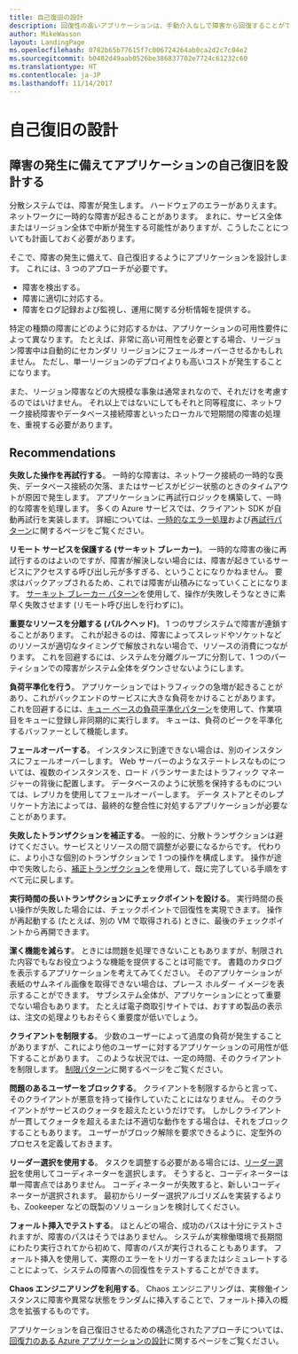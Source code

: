 ```yaml
---
title: 自己復旧の設計
description: 回復性の高いアプリケーションは、手動介入なしで障害から回復することができます。
author: MikeWasson
layout: LandingPage
ms.openlocfilehash: 0782b65b77615f7c006724264ab0ca2d2c7c04e2
ms.sourcegitcommit: b0482d49aab0526be386837702e7724c61232c60
ms.translationtype: HT
ms.contentlocale: ja-JP
ms.lasthandoff: 11/14/2017
---
```

# <a name="design-for-self-healing"></a>自己復旧の設計

## <a name="design-your-application-to-be-self-healing-when-failures-occur"></a>障害の発生に備えてアプリケーションの自己復旧を設計する

分散システムでは、障害が発生します。 ハードウェアのエラーがありえます。 ネットワークに一時的な障害が起きることがあります。 まれに、サービス全体またはリージョン全体で中断が発生する可能性がありますが、こうしたことについても計画しておく必要があります。

そこで、障害の発生に備えて、自己復旧するようにアプリケーションを設計します。 これには、3 つのアプローチが必要です。

- 障害を検出する。
- 障害に適切に対応する。
- 障害をログ記録および監視し、運用に関する分析情報を提供する。

特定の種類の障害にどのように対応するかは、アプリケーションの可用性要件によって異なります。 たとえば、非常に高い可用性を必要とする場合、リージョン障害中は自動的にセカンダリ リージョンにフェールオーバーさせるかもしれません。 ただし、単一リージョンのデプロイよりも高いコストが発生することになります。 

また、リージョン障害などの大規模な事象は通常まれなので、それだけを考慮するのではいけません。 それ以上ではないにしてもそれと同等程度に、ネットワーク接続障害やデータベース接続障害といったローカルで短期間の障害の処理を、重視する必要があります。

## <a name="recommendations"></a>Recommendations

**失敗した操作を再試行する**。 一時的な障害は、ネットワーク接続の一時的な喪失、データベース接続の欠落、またはサービスがビジー状態のときのタイムアウトが原因で発生します。 アプリケーションに再試行ロジックを構築して、一時的な障害を処理します。 多くの Azure サービスでは、クライアント SDK が自動再試行を実装します。 詳細については、[一時的なエラー処理][transient-fault-handling]および[再試行パターン][retry]に関するページをご覧ください。

**リモート サービスを保護する (サーキット ブレーカー)**。 一時的な障害の後に再試行するのはよいのですが、障害が解決しない場合には、障害が起きているサービスにアクセスする呼び出し元が多すぎる、ということになりかねません。 要求はバックアップされるため、これでは障害が山積みになっていくことになります。 [サーキット ブレーカー パターン][circuit-breaker]を使用して、操作が失敗しそうなときに素早く失敗させます (リモート呼び出しを行わずに)。  

**重要なリソースを分離する (バルクヘッド)**。 1 つのサブシステムで障害が連鎖することがあります。 これが起きるのは、障害によってスレッドやソケットなどのリソースが適切なタイミングで解放されない場合で、リソースの消費につながります。 これを回避するには、システムを分離グループに分割して、1 つのパーティションでの障害がシステム全体をダウンさせないようにします。  

**負荷平準化を行う**。 アプリケーションではトラフィックの急増が起きることがあり、これがバックエンドのサービスに大きな負荷をかけることがあります。 これを回避するには、[キュー ベースの負荷平準化パターン][load-level]を使用して、作業項目をキューに登録し非同期的に実行します。 キューは、負荷のピークを平準化するバッファーとして機能します。 

**フェールオーバーする**。 インスタンスに到達できない場合は、別のインスタンスにフェールオーバーします。 Web サーバーのようなステートレスなものについては、複数のインスタンスを、ロード バランサーまたはトラフィック マネージャーの背後に配置します。 データベースのように状態を保持するものについては、レプリカを使用してフェールオーバーします。 データ ストアとそのレプリケート方法によっては、最終的な整合性に対処するアプリケーションが必要なことがあります。 

**失敗したトランザクションを補正する**。 一般的に、分散トランザクションは避けてください。サービスとリソースの間で調整が必要になるからです。 代わりに、より小さな個別のトランザクションで 1 つの操作を構成します。 操作が途中で失敗したら、[補正トランザクション][compensating-transactions]を使用して、既に完了している手順をすべて元に戻します。 

**実行時間の長いトランザクションにチェックポイントを設ける**。 実行時間の長い操作が失敗した場合には、チェックポイントで回復性を実現できます。 操作が再起動する (たとえば、別の VM で取得される) ときに、最後のチェックポイントから再開できます。

**潔く機能を減らす**。 ときには問題を処理できないこともありますが、制限された内容でもなお役立つような機能を提供することは可能です。 書籍のカタログを表示するアプリケーションを考えてみてください。 そのアプリケーションが表紙のサムネイル画像を取得できない場合は、プレース ホルダー イメージを表示することができます。 サブシステム全体が、アプリケーションにとって重要でない場合もあります。 たとえば電子商取引サイトでは、おすすめ製品の表示は、注文の処理よりもおそらく重要度が低いでしょう。

**クライアントを制限する**。 少数のユーザーによって過度の負荷が発生することがありますが、これにより他のユーザーに対するアプリケーションの可用性が低下することがあります。 このような状況では、一定の時間、そのクライアントを制限します。 [制限パターン][throttle]に関するページをご覧ください。

**問題のあるユーザーをブロックする**。 クライアントを制限するからと言って、そのクライアントが悪意を持って操作していたことにはなりません。 そのクライアントがサービスのクォータを超えたというだけです。 しかしクライアントが一貫してクォータを超えるまたは不適切な動作をする場合は、それをブロックすることもあります。 ユーザーがブロック解除を要求できるように、定型外のプロセスを定義しておきます。

**リーダー選択を使用する**。 タスクを調整する必要がある場合には、[リーダー選択][leader-election]を使用してコーディネーターを選択します。 そうすると、コーディネーターは単一障害点ではありません。 コーディネーターが失敗すると、新しいコーディネーターが選択されます。 最初からリーダー選択アルゴリズムを実装するよりも、Zookeeper などの既製のソリューションを検討してください。  

**フォールト挿入でテストする**。 ほとんどの場合、成功のパスは十分にテストされますが、障害のパスはそうではありません。 システムが実稼働環境で長期間にわたり実行されてから初めて、障害のパスが実行されることもあります。 フォールト挿入を使用して、実際のエラーをトリガーするまたはシミュレートすることによって、システムの障害への回復性をテストすることができます。 

**Chaos エンジニアリングを利用する**。 Chaos エンジニアリングは、実稼働インスタンスに障害や異常な状態をランダムに挿入することで、フォールト挿入の概念を拡張するものです。 

アプリケーションを自己復旧させるための構造化されたアプローチについては、[回復力のある Azure アプリケーションの設計][resiliency-overview]に関するページをご覧ください。  

[circuit-breaker]: ../../patterns/circuit-breaker.md
[compensating-transactions]: ../../patterns/compensating-transaction.md
[leader-election]: ../../patterns/leader-election.md
[load-level]: ../../patterns/queue-based-load-leveling.md
[resiliency-overview]: ../../resiliency/index.md
[retry]: ../../patterns/retry.md
[throttle]: ../../patterns/throttling.md
[transient-fault-handling]: ../../best-practices/transient-faults.md

